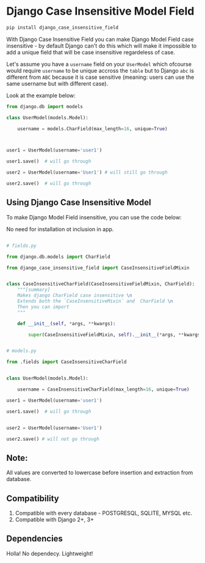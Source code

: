 # Django Case Insensitive Model Field

```bash
pip install django_case_insensitive_field
```

With Django Case Insensitive Field you can make Django Model Field case insensitive - by default Django can't do this which will make it impossible to add a unique field that will be case insensitive regardeless of case.

Let's assume you have a `username`  field on your `UserModel` which ofcourse would require `username` to be unique accross the `table` but to Django `abc` is different from `ABC` because it is case sensitive (meaning: users can use the same username but with different case).

Look at the example below:

```python
from django.db import models

class UserModel(models.Model):

    username = models.CharField(max_length=16, unique=True)



user1 = UserModel(username='user1')

user1.save()  # will go through

user2 = UserModel(username='User1') # will still go through

user2.save()  # will go through


```



## Using Django Case Insensitive Model

To make Django Model Field insensitive, you can use the code below:

No need for installation ot inclusion in app.


```python

# fields.py

from django.db.models import CharField

from django_case_insensitive_field import CaseInsensitiveFieldMixin


class CaseInsensitiveCharField(CaseInsensitiveFieldMixin, CharField):
    """[summary]
    Makes django CharField case insensitive \n
    Extends both the `CaseInsensitiveMixin` and  CharField \n
    Then you can import 
    """

    def __init__(self, *args, **kwargs):

        super(CaseInsensitiveFieldMixin, self).__init__(*args, **kwargs) 


```

```python

# models.py

from .fields import CaseInsensitiveCharField


class UserModel(models.Model):

    username = CaseInsensitiveCharField(max_length=16, unique=True)

user1 = UserModel(username='user1')

user1.save()  # will go through


user2 = UserModel(username='User1') 

user2.save() # will not go through


```

## Note:

All values are converted to lowercase before insertion and extraction from database.

## Compatibility

1. Compatible with every database - POSTGRESQL, SQLITE, MYSQL etc.
2. Compatible with Django 2+, 3+

## Dependencies

Holla! No dependecy. Lightweight!
